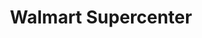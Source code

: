 ---
title: "Walmart Supercenter"
url: /vancouver/walmart-supercenter-southeast-192nd-avenue/
shop: Supermarkt
---